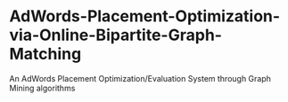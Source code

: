 # AdWords-Placement-Optimization-via-Online-Bipartite-Graph-Matching
An AdWords Placement Optimization/Evaluation System through Graph Mining algorithms
